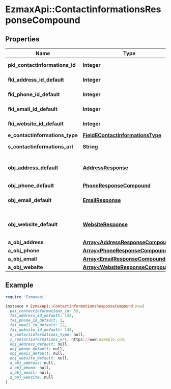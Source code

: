 # EzmaxApi::ContactinformationsResponseCompound

## Properties

| Name | Type | Description | Notes |
| ---- | ---- | ----------- | ----- |
| **pki_contactinformations_id** | **Integer** | The unique ID of the Contactinformations |  |
| **fki_address_id_default** | **Integer** | The unique ID of the Address | [optional] |
| **fki_phone_id_default** | **Integer** | The unique ID of the Phone. | [optional] |
| **fki_email_id_default** | **Integer** | The unique ID of the Email | [optional] |
| **fki_website_id_default** | **Integer** | The unique ID of the Website Default | [optional] |
| **e_contactinformations_type** | [**FieldEContactinformationsType**](FieldEContactinformationsType.md) |  |  |
| **s_contactinformations_url** | **String** | The url of the Contactinformations | [optional] |
| **obj_address_default** | [**AddressResponse**](AddressResponse.md) | An Address Object and children to create a complete structure | [optional] |
| **obj_phone_default** | [**PhoneResponseCompound**](PhoneResponseCompound.md) |  | [optional] |
| **obj_email_default** | [**EmailResponse**](EmailResponse.md) | An Email Object and children to create a complete structure | [optional] |
| **obj_website_default** | [**WebsiteResponse**](WebsiteResponse.md) | A Website Object and children to create a complete structure | [optional] |
| **a_obj_address** | [**Array&lt;AddressResponseCompound&gt;**](AddressResponse.md) |  |  |
| **a_obj_phone** | [**Array&lt;PhoneResponseCompound&gt;**](PhoneResponseCompound.md) |  |  |
| **a_obj_email** | [**Array&lt;EmailResponseCompound&gt;**](EmailResponse.md) |  |  |
| **a_obj_website** | [**Array&lt;WebsiteResponseCompound&gt;**](WebsiteResponse.md) |  |  |

## Example

```ruby
require 'Ezmaxapi'

instance = EzmaxApi::ContactinformationsResponseCompound.new(
  pki_contactinformations_id: 55,
  fki_address_id_default: 142,
  fki_phone_id_default: 1,
  fki_email_id_default: 22,
  fki_website_id_default: 145,
  e_contactinformations_type: null,
  s_contactinformations_url: https://www.example.com,
  obj_address_default: null,
  obj_phone_default: null,
  obj_email_default: null,
  obj_website_default: null,
  a_obj_address: null,
  a_obj_phone: null,
  a_obj_email: null,
  a_obj_website: null
)
```

